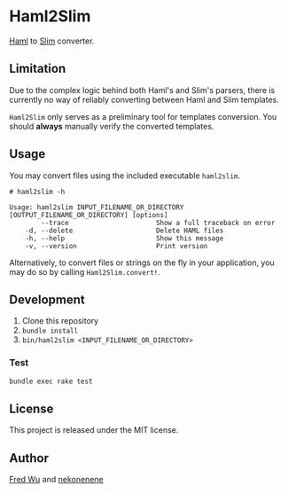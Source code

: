 # Haml2Slim

[Haml](https://github.com/nex3/haml) to [Slim](https://github.com/stonean/slim) converter.

## Limitation

Due to the complex logic behind both Haml's and Slim's parsers, there is currently no way of reliably converting between Haml and Slim templates.

`Haml2Slim` only serves as a preliminary tool for templates conversion. You should __always__ manually verify the converted templates.

## Usage

You may convert files using the included executable `haml2slim`.

    # haml2slim -h

    Usage: haml2slim INPUT_FILENAME_OR_DIRECTORY [OUTPUT_FILENAME_OR_DIRECTORY] [options]
            --trace                      Show a full traceback on error
        -d, --delete                     Delete HAML files
        -h, --help                       Show this message
        -v, --version                    Print version

Alternatively, to convert files or strings on the fly in your application, you may do so by calling `Haml2Slim.convert!`.

## Development

1. Clone this repository
2. `bundle install`
3. `bin/haml2slim <INPUT_FILENAME_OR_DIRECTORY>`

### Test

```sh
bundle exec rake test
```

## License

This project is released under the MIT license.

## Author

[Fred Wu](https://github.com/fredwu) and [nekonenene](https://github.com/nekonenene)

